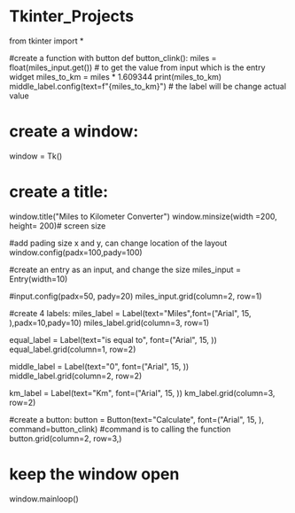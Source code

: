 # Tkinter_Projects
from tkinter import  * 


#create a function with button
def button_clink():
    miles = float(miles_input.get())  # to get the value from input which is the entry widget
    miles_to_km = miles * 1.609344
    print(miles_to_km)
    middle_label.config(text=f"{miles_to_km}") # the label will be change actual value



# create a window:
window = Tk()

# create a title:
window.title("Miles to Kilometer Converter")
window.minsize(width =200, height= 200)# screen size

#add pading size x and y, can change location of the layout
window.config(padx=100,pady=100)


#create an entry as an input, and change the size
miles_input = Entry(width=10)

#input.config(padx=50, pady=20)
miles_input.grid(column=2, row=1)


#create 4 labels:
miles_label = Label(text="Miles",font=("Arial", 15, ),padx=10,pady=10)
miles_label.grid(column=3, row=1)


equal_label = Label(text="is equal to", font=("Arial", 15, ))
equal_label.grid(column=1, row=2)


middle_label = Label(text="0", font=("Arial", 15, ))
middle_label.grid(column=2, row=2)


km_label = Label(text="Km", font=("Arial", 15, ))
km_label.grid(column=3, row=2)


#create a button:
button = Button(text="Calculate", font=("Arial", 15, ), command=button_clink) #command is to calling the function
button.grid(column=2, row=3,)



# keep the window open
window.mainloop()
